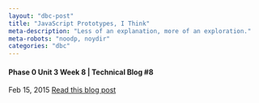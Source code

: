 ```yaml
---
layout: "dbc-post"
title: "JavaScript Prototypes, I Think"
meta-description: "Less of an explanation, more of an exploration."
meta-robots: "noodp, noydir"
categories: "dbc"
---
```

<h4>Phase 0 Unit 3 Week 8 | Technical Blog #8</h4>
<span class="meta">Feb 15, 2015</span>
<a href="http://jannypie.github.io/blog/t8-tech.html" title="Read more">Read this blog post</a>